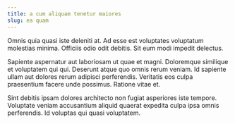 ```yaml
---
title: a cum aliquam tenetur maiores
slug: ea quam
---
```


Omnis quia quasi iste deleniti at. Ad esse est voluptates voluptatum molestias minima. Officiis odio odit debitis. Sit eum modi impedit delectus.

Sapiente aspernatur aut laboriosam ut quae et magni. Doloremque similique et voluptatem qui qui. Deserunt atque quo omnis rerum veniam. Id sapiente ullam aut dolores rerum adipisci perferendis. Veritatis eos culpa praesentium facere unde possimus. Ratione vitae et.

Sint debitis ipsam dolores architecto non fugiat asperiores iste tempore. Voluptate veniam accusantium aliquid quaerat expedita culpa ipsa omnis perferendis. Id voluptas qui quasi voluptatem.

